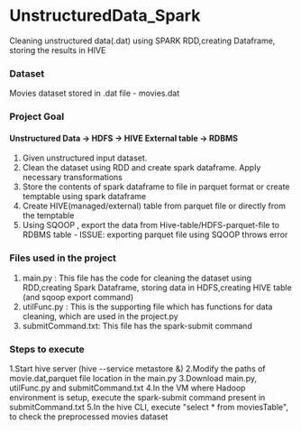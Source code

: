# UnstructuredData_Spark
Cleaning unstructured data(.dat) using SPARK RDD,creating Dataframe, storing the results in HIVE 

### Dataset
Movies dataset stored in .dat file - movies.dat

### Project Goal

#### Unstructured Data -> HDFS  -> HIVE External table -> RDBMS

1. Given unstructured input dataset. 
2. Clean the dataset using RDD and create spark dataframe. Apply necessary transformations
3. Store the contents of spark dataframe to file in parquet format or create temptable using spark dataframe
4. Create HIVE(managed/external) table from parquet file or directly from the temptable
5. Using SQOOP , export the data from Hive-table/HDFS-parquet-file to RDBMS table  - ISSUE: exporting parquet file using SQOOP throws error

### Files used in the project
1. main.py : This file has the code for cleaning the dataset using RDD,creating Spark Dataframe, storing data in HDFS,creating HIVE table (and sqoop                    export command)
2. utilFunc.py : This is the supporting file which has functions for data cleaning, which are used in the project.py 
3. submitCommand.txt:  This file has the spark-submit command

### Steps to execute
1.Start hive server (hive --service metastore &)
2.Modify the paths of movie.dat,parquet file location in the main.py
3.Download main.py, utilFunc.py and submitCommand.txt
4.In the VM where Hadoop environment is setup, execute the spark-submit command present in submitCommand.txt
5.In the hive CLI, execute "select * from moviesTable", to check the preprocessed movies dataset
